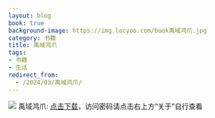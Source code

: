 ```yaml
---
layout: blog
book: true
background-image: https://img.locyoo.com/book禹域鸿爪.jpg
category: 书籍
title: 禹域鸿爪
tags:
- 书籍
- 生活
redirect_from:
  - /2024/03/禹域鸿爪/
---
```

![](https://img.locyoo.com/book禹域鸿爪.jpg)
禹域鸿爪: <a name = "ref1" href="https://url18.ctfile.com/f/50983618-1051396993-6112d5?p=3619">点击下载</a>，访问密码请点击右上方“关于”自行查看